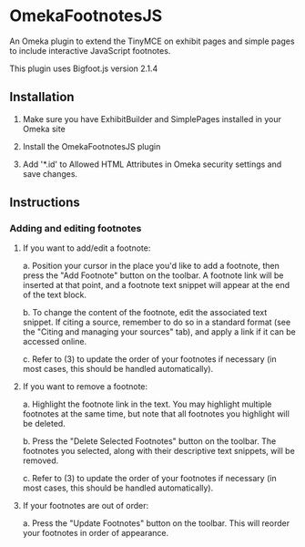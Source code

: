 # OmekaFootnotesJS
An Omeka plugin to extend the TinyMCE on exhibit pages and simple pages to include interactive JavaScript footnotes.

This plugin uses Bigfoot.js version 2.1.4

## Installation

1. Make sure you have ExhibitBuilder and SimplePages installed in your Omeka site

2. Install the OmekaFootnotesJS plugin

3. Add '*.id' to Allowed HTML Attributes in Omeka security settings and save changes.


## Instructions

### Adding and editing footnotes

1. If you want to add/edit a footnote:

    a. Position your cursor in the place you'd like to add a footnote, then press the "Add Footnote" button on the toolbar. A footnote link will be inserted at that point, and a footnote text snippet will appear at the end of the text block.
   
    b. To change the content of the footnote, edit the associated text snippet. If citing a source, remember to do so in a standard format (see the "Citing and managing your sources" tab), and apply a link if it can be accessed online.
   
    c. Refer to (3) to update the order of your footnotes if necessary (in most cases, this should be handled automatically).


2. If you want to remove a footnote:
   
    a. Highlight the footnote link in the text. You may highlight multiple footnotes at the same time, but note that all footnotes you highlight will be deleted.
   
    b. Press the "Delete Selected Footnotes" button on the toolbar. The footnotes you selected, along with their descriptive text snippets, will be removed.
   
    c. Refer to (3) to update the order of your footnotes if necessary (in most cases, this should be handled automatically).


3. If your footnotes are out of order:
  
    a. Press the "Update Footnotes" button on the toolbar. This will reorder your footnotes in order of appearance.
